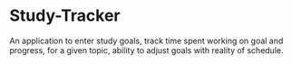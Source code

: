 # Study-Tracker
An application to enter study goals, track time spent working on goal and progress, for a given topic, ability to adjust goals with reality of schedule.

